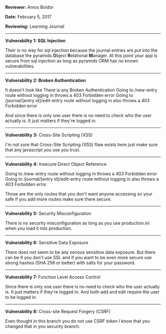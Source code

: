 **Reviewer:** Amos Boldor

**Date:** February 5, 2017

**Reviewing:** Learning Journal


----------------------

**Vulnerability 1: SQL Injection**

Their is no way for sql injection because the journal entries are put into the database the pyramids **O**bject **R**elational **M**anager.
At this point your app is secure from sql injection as long as pyramids ORM has no known vulnerabilities.

----------------------
**Vulnerability 2: Broken Authentication**

It doesn't look like There is any Broken Authentication
Going to /new-entry route without logging in throws a 403 Forbidden error
Going to /journal/[entry id]/edit-entry route without logging in also throws a 403 Forbidden error

And since there is only one user there is no need to check who the user actually is. It just matters if they're logged in.

----------------------
**Vulnerability 3:** Cross-Site Scripting (XSS)

I'm not sure that Cross-Site Scripting (XSS) flaw exists here just make sure that any javascript you use you trust.

----------------------
**Vulnerability 4:** Insecure Direct Object Reference

Going to /new-entry route without logging in throws a 403 Forbidden error
Going to /journal/[entry id]/edit-entry route without logging in also throws a 403 Forbidden error

Those are the only routes that you don't want anyone accessing so your safe if you add more routes make sure there secure.

----------------------
**Vulnerability 5:** Security Misconfiguration

There is no security misconfiguration as long as you use production.ini when you load it into production.

----------------------
**Vulnerability 6:** Sensitive Data Exposure

There does not seem to be any serious sensitive data exposure. But there can be if you don't use SSL and if you want to be even more secure use strong hashes (SHA 256 or better) with salts for your password.


----------------------
**Vulnerability 7:** Function Level Access Control

Since there is only one user there is no need to check who the user actually is. It just matters if they're logged in.
And both add and edit require the user to be logged in.

----------------------
**Vulnerability 8:** Cross-site Request Forgery (CSRF)

Even thought in this branch you do not use CSRF token I know that you changed that in you security branch.
